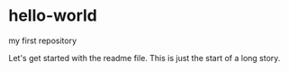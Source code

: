 # hello-world
my first repository

Let's get started with the readme file. This is just the start of a long story.
